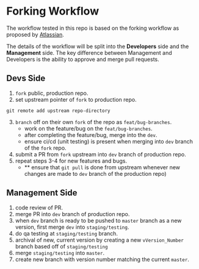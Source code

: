 # Forking Workflow
The workflow tested in this repo is based on the forking workflow as proposed by [Atlassian](https://www.atlassian.com/git/tutorials/comparing-workflows/forking-workflow). 

The details of the workflow will be split into the **Developers** side and the **Management** side. The key difference between Management and Developers is the ability to approve and merge pull requests.

## Devs Side
1. `fork` public, production repo.
2. set upstream pointer of `fork` to production repo.
```
git remote add upstream repo-directory
```
3. `branch` off on their own `fork` of the repo as `feat/bug-branches`.
    - work on the feature/bug on the `feat/bug-branches`.
    - after completing the feature/bug, merge into the `dev`.
    - ensure ci/cd (unit testing) is present when merging into `dev` branch of the `fork` repo.
4. submit a PR from `fork` upstream into `dev` branch of production repo.
5. repeat steps 3-4 for new features and bugs.
    - ** ensure that `git pull` is done from upstream whenever new changes are made to `dev` branch of the production repo)

## Management Side
1. code review of PR.
2. merge PR into `dev` branch of production repo.
3. when `dev` branch is ready to be pushed to `master` branch as a new version, first merge `dev` into `staging/testing`.
4. do qa testing at `staging/testing` branch.
5. archival of new, current version by creating a new `vVersion_Number` branch based off of `staging/testing`
6. merge `staging/testing` into `master`.
7. create new branch with version number matching the current `master`.
